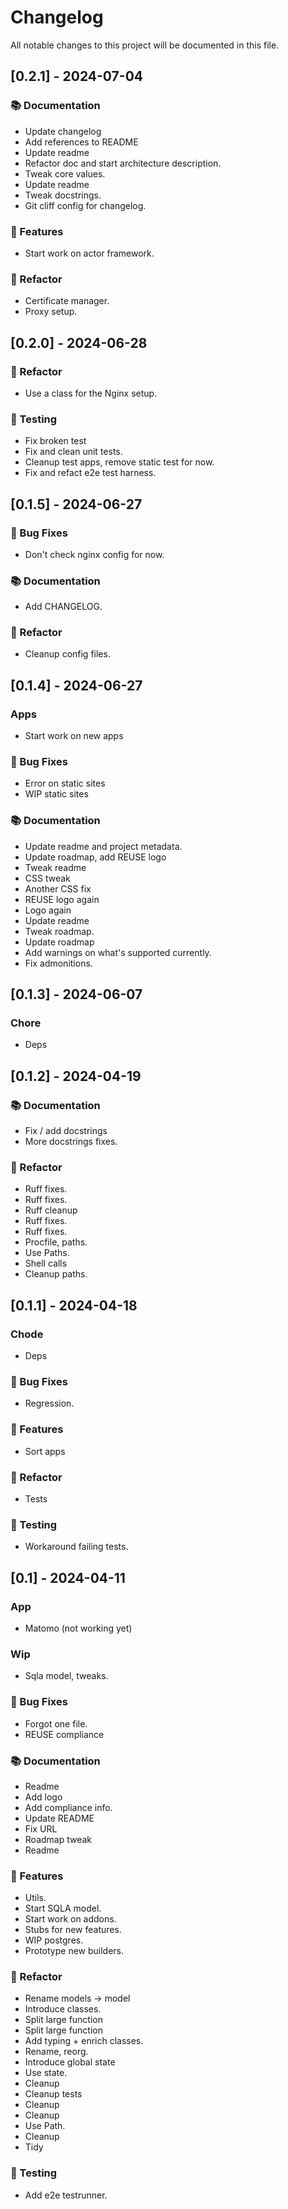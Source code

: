 # Changelog

All notable changes to this project will be documented in this file.

## [0.2.1] - 2024-07-04

### 📚 Documentation

- Update changelog
- Add references to README
- Update readme
- Refactor doc and start architecture description.
- Tweak core values.
- Update readme
- Tweak docstrings.
- Git cliff config for changelog.

### 🚀 Features

- Start work on actor framework.

### 🚜 Refactor

- Certificate manager.
- Proxy setup.

## [0.2.0] - 2024-06-28

### 🚜 Refactor

- Use a class for the Nginx setup.

### 🧪 Testing

- Fix broken test
- Fix and clean unit tests.
- Cleanup test apps, remove static test for now.
- Fix and refact e2e test harness.

## [0.1.5] - 2024-06-27

### 🐛 Bug Fixes

- Don't check nginx config for now.

### 📚 Documentation

- Add CHANGELOG.

### 🚜 Refactor

- Cleanup config files.

## [0.1.4] - 2024-06-27

### Apps

- Start work on new apps

### 🐛 Bug Fixes

- Error on static sites
- WIP static sites

### 📚 Documentation

- Update readme and project metadata.
- Update roadmap, add REUSE logo
- Tweak readme
- CSS tweak
- Another CSS fix
- REUSE logo again
- Logo again
- Update readme
- Tweak roadmap.
- Update roadmap
- Add warnings on what's supported currently.
- Fix admonitions.

## [0.1.3] - 2024-06-07

### Chore

- Deps

## [0.1.2] - 2024-04-19

### 📚 Documentation

- Fix / add docstrings
- More docstrings fixes.

### 🚜 Refactor

- Ruff fixes.
- Ruff fixes.
- Ruff cleanup
- Ruff fixes.
- Ruff fixes.
- Procfile, paths.
- Use Paths.
- Shell calls
- Cleanup paths.

## [0.1.1] - 2024-04-18

### Chode

- Deps

### 🐛 Bug Fixes

- Regression.

### 🚀 Features

- Sort apps

### 🚜 Refactor

- Tests

### 🧪 Testing

- Workaround failing tests.

## [0.1] - 2024-04-11

### App

- Matomo (not working yet)

### Wip

- Sqla model, tweaks.

### 🐛 Bug Fixes

- Forgot one file.
- REUSE compliance

### 📚 Documentation

- Readme
- Add logo
- Add compliance info.
- Update README
- Fix URL
- Roadmap tweak
- Readme

### 🚀 Features

- Utils.
- Start SQLA model.
- Start work on addons.
- Stubs for new features.
- WIP postgres.
- Prototype new builders.

### 🚜 Refactor

- Rename models -> model
- Introduce classes.
- Split large function
- Split large function
- Add typing + enrich classes.
- Rename, reorg.
- Introduce global state
- Use state.
- Cleanup
- Cleanup tests
- Cleanup
- Cleanup
- Use Path.
- Cleanup
- Tidy

### 🧪 Testing

- Add e2e testrunner.

<!-- generated by git-cliff -->
